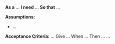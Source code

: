 **As a** ...
**I need** ...
**So that** ...

**Assumptions:**
* ...

**Acceptance Criteria:**
...
Give ...
When ...
Then ...
...

